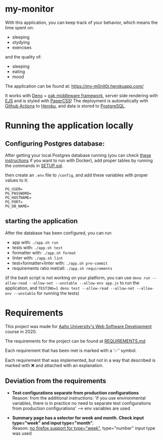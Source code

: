 # my-monitor

With this application, you can keep track of your behavior, which means
the time spent on:

- sleeping
- stydying
- exercises

and the quality of:

- sleeping
- eating
- mood

The application can be found at: https://my-m0nit0r.herokuapp.com/

It works with [Deno](https://deno.land/) + [oak middleware framework](https://oakserver.github.io/oak/),
server side rendering with [EJS](https://ejs.co/) and is styled with [PaperCSS](https://www.getpapercss.com/)!
The deployment is automatically with [Github Actions](https://github.com/features/actions)
to [Heroku](https://dashboard.heroku.com/), and data is stored to [PostgreSQL](https://www.postgresql.org/).

# Running the application locally

## Configuring Postgres database:

After getting your local Postgres database running (you can check
[these instructions](local-postgres-docker-setup.md) if you want to run with Docker),
add proper tables by running the commands in [SETUP.sql](SETUP.sql).

then create an `.env` file to `/config`, and add these variables
with proper values to it:

```
PG_USER=
PG_PASSWORD=
PG_HOSTNAME=
PG_PORT=
PG_DB_NAME=
```

## starting the application

After the database has been configured, you can run

- app with: `./app.sh run`
- tests with: `./app.sh test`
- formatter with: `./app.sh format`
- linter with: `./app.sh lint`
- test+formatter+linter with: `./app.sh pre-commit`
- requirements ratio met/all: `./app.sh requirements`

(if the bash script is not working on your platform, you can use
`deno run --allow-read --allow-net --unstable --allow-env app.js` to run the application, and
`TESTING=1 deno test --allow-read --allow-net --allow-env --unstable` for running the tests)

# Requirements

This project was made for [Aalto University's Web Software Development](https://wsd.cs.aalto.fi/web-software-development/)
course in 2020.

The requirements for the project can be found at [REQUIREMENTS.md](REQUIREMENTS.md)

Each requirement that has been met is marked with a '✅' symbol.

Each requirement that was implemented, but not in a way that described is marked with ❌
and attached with an explanation.

## Deviation from the requirements

- **Test configurations separate from production configurations**  
  Reason: from the additional instructions: 'if you use environmental variables, there is in practice
  no need to separate test configurations from production configurations' --> env variables are used

- **Summary page has a selector for week and month. Check input type="week" and input type="month".**  
  Reason: [no firefox support for type="week"](https://www.w3schools.com/tags/att_input_type_week.asp),
  type="number" input type was used
